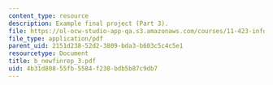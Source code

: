 ```yaml
---
content_type: resource
description: Example final project (Part 3).
file: https://ol-ocw-studio-app-qa.s3.amazonaws.com/courses/11-423-information-and-communication-technologies-in-community-development-spring-2004/4b31d80855fb5584f230bdb5b87c9db7_b_newfinrep_3.pdf
file_type: application/pdf
parent_uid: 2151d238-52d2-3809-bda3-b603c5c4c5e1
resourcetype: Document
title: b_newfinrep_3.pdf
uid: 4b31d808-55fb-5584-f230-bdb5b87c9db7
---
```

